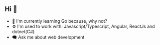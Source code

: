 ## Hi 👋

- 🌱 I'm currently learning Go because, why not?
- ⚙️ I'm used to work with: Javascript/Typescript, Angular, ReactJs and dotnet(C#)
 - 🗨️ Ask me about web development
